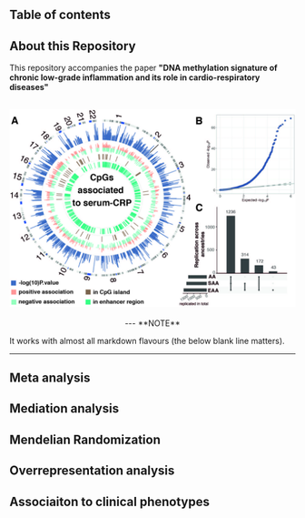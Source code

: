 ## Table of contents


## About this Repository
This repository accompanies the paper __"DNA methylation signature of chronic low-grade inflammation and its role in cardio-respiratory diseases"__ 
<br/><br/>
<p align="center">
<img src="/img/FIGURE_1_ok.jpg" alt="Overview Figure" width="600"/>
<br/><br/>
---
**NOTE**

It works with almost all markdown flavours (the below blank line matters).

--- 
  
## Meta analysis

## Mediation analysis

## Mendelian Randomization

## Overrepresentation analysis

## Associaiton to clinical phenotypes 


